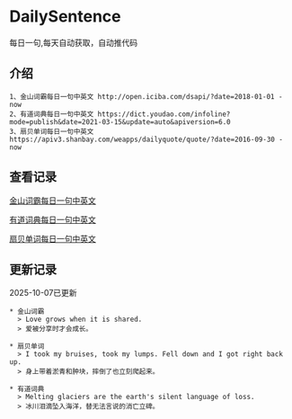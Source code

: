 # DailySentence

每日一句,每天自动获取，自动推代码

## 介绍

```
1、金山词霸每日一句中英文 http://open.iciba.com/dsapi/?date=2018-01-01 - now
2、有道词典每日一句中英文 https://dict.youdao.com/infoline?mode=publish&date=2021-03-15&update=auto&apiversion=6.0
3、扇贝单词每日一句中英文 https://apiv3.shanbay.com/weapps/dailyquote/quote/?date=2016-09-30 - now
```

## 查看记录

[金山词霸每日一句中英文](./data/iciba/)

[有道词典每日一句中英文](./data/youdao/)

[扇贝单词每日一句中英文](./data/shanbay/)

## 更新记录
2025-10-07已更新 
```
* 金山词霸
  > Love grows when it is shared. 
  > 爱被分享时才会成长。

* 扇贝单词
  > I took my bruises, took my lumps. Fell down and I got right back up.
  > 身上带着淤青和肿块，摔倒了也立刻爬起来。

* 有道词典
  > Melting glaciers are the earth's silent language of loss.
  > 冰川泪滴坠入海洋，替无法言说的消亡立碑。

```
